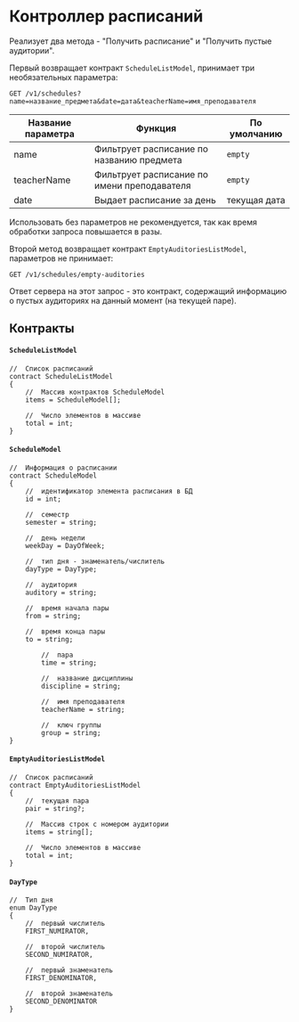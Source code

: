 # Контроллер расписаний

Реализует два метода - "Получить расписание" и "Получить пустые аудитории".

Первый возвращает контракт `ScheduleListModel`, принимает три необязательных параметра:

```http
GET /v1/schedules?name=название_предмета&date=дата&teacherName=имя_преподавателя
```

| Название параметра | Функция                                     | По умолчанию |
| ------------------ | ------------------------------------------- | ------------ |
| name               | Фильтрует расписание по названию предмета   | `empty`      |
| teacherName        | Фильтрует расписание по имени преподавателя | `empty`      |
| date               | Выдает расписание за день                   | текущая дата |

Использовать без параметров не рекомендуется, так как время обработки запроса повышается в разы.

Второй метод возвращает контракт `EmptyAuditoriesListModel`, параметров не принимает:

```http
GET /v1/schedules/empty-auditories
```

Ответ сервера на этот запрос - это контракт, содержащий информацию о пустых аудиториях на данный момент (на текущей паре).

## Контракты

#### `ScheduleListModel`

```apl
//	Список расписаний
contract ScheduleListModel
{
	//	Массив контрактов ScheduleModel
	items = ScheduleModel[];
	
	//	Число элементов в массиве
	total = int;
}
```

#### `ScheduleModel`

```apl
//	Информация о расписании
contract ScheduleModel
{
	//	идентификатор элемента расписания в БД
	id = int;
	
	//	семестр
	semester = string;
	
	//	день недели
	weekDay = DayOfWeek;
	
	//	тип дня - знаменатель/числитель
	dayType = DayType;
	
	//	аудитория
	auditory = string;
	
	//	время начала пары
	from = string;
	
	//	время конца пары
	to = string;
    
        //	пара
        time = string;

        //	название дисциплины
        discipline = string;

        //	имя преподавателя
        teacherName = string;

        //	ключ группы
        group = string;
}
```

#### `EmptyAuditoriesListModel`

```apl
//	Список расписаний
contract EmptyAuditoriesListModel
{
	//	текущая пара
	pair = string?;

	//	Массив строк с номером аудитории
	items = string[];
	
	//	Число элементов в массиве
	total = int;
}
```

#### `DayType`

```apl
//	Тип дня
enum DayType 
{
	//	первый числитель
	FIRST_NUMIRATOR,
	
	//	второй числитель
	SECOND_NUMIRATOR,
	
	//	первый знаменатель
	FIRST_DENOMINATOR,
	
	//	второй знаменатель
	SECOND_DENOMINATOR
}
```

